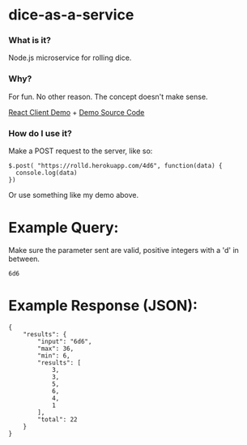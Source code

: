 # dice-as-a-service

### What is it?
Node.js microservice for rolling dice.

### Why?
For fun. No other reason. The concept doesn't make sense.

[React Client Demo](https://rolld.herokuapp.com) + [Demo Source Code](https://github.com/mattlgroff/dice-roll-client)

### How do I use it?
Make a POST request to the server, like so:
```
$.post( "https://rolld.herokuapp.com/4d6", function(data) {
  console.log(data)
})
```

Or use something like my demo above.

# Example Query:
Make sure the parameter sent are valid, positive integers with a 'd' in between.
```
6d6
```
# Example Response (JSON):
```
{
    "results": {
        "input": "6d6",
        "max": 36,
        "min": 6,
        "results": [
            3,
            3,
            5,
            6,
            4,
            1
        ],
        "total": 22
    }
}
```

